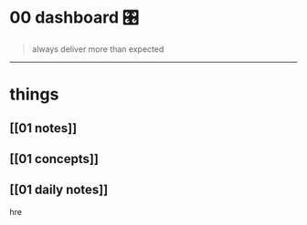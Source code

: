 
# 00 dashboard 🎛


> always deliver more than expected

___


# things
## [[01 notes]]
## [[01 concepts]]
## [[01 daily notes]] 



hre